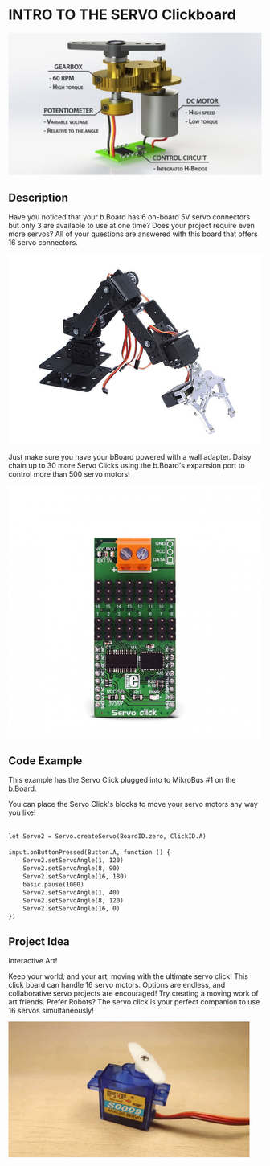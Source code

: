 # INTRO TO THE SERVO Clickboard

![Servo Click](https://github.com/Brilliant-Labs/bboard-tutorials-v3/blob/master/servo/servoinside.jpg?raw=true "Servo Click")

## Description

Have you noticed that your
b.Board has 6 on-board 5V servo
connectors but only 3 are
available to use at one time?
Does your project require even
more servos? All of your
questions are answered with this
board that offers 16 servo
connectors. 

![Servo Click](https://github.com/Brilliant-Labs/bboard-tutorials-v3/blob/master/servo/servoarm.jpg?raw=true "Servo Click")

Just make sure you have your bBoard powered with a wall adapter.  Daisy chain up to 30 more Servo Clicks using the b.Board's expansion port to control more than 500 servo motors!

![Servo Click](https://github.com/Brilliant-Labs/bboard-tutorials-v3/blob/master/servo/servo-click.jpg?raw=true "Servo Click")

## Code Example

This example has the Servo Click plugged into to MikroBus #1 on the b.Board. 

You can place the Servo Click's blocks to move your servo motors any way you like! 

```blocks

let Servo2 = Servo.createServo(BoardID.zero, ClickID.A)

input.onButtonPressed(Button.A, function () {
    Servo2.setServoAngle(1, 120)
    Servo2.setServoAngle(8, 90)
    Servo2.setServoAngle(16, 180)
    basic.pause(1000)
    Servo2.setServoAngle(1, 40)
    Servo2.setServoAngle(8, 120)
    Servo2.setServoAngle(16, 0)
})

```

## Project Idea

Interactive Art!

Keep your world, and your art, moving with the
ultimate servo click! This click
board can handle 16 servo
motors. Options are endless, and
collaborative servo projects are
encouraged! Try creating a moving
work of art friends.  Prefer Robots?  The servo click is your perfect companion to use 16 servos simultaneously!


![Servo](https://github.com/Brilliant-Labs/bboard-tutorials-v3/blob/master/servo/servogif.gif?raw=true "Let's Keep things moving")